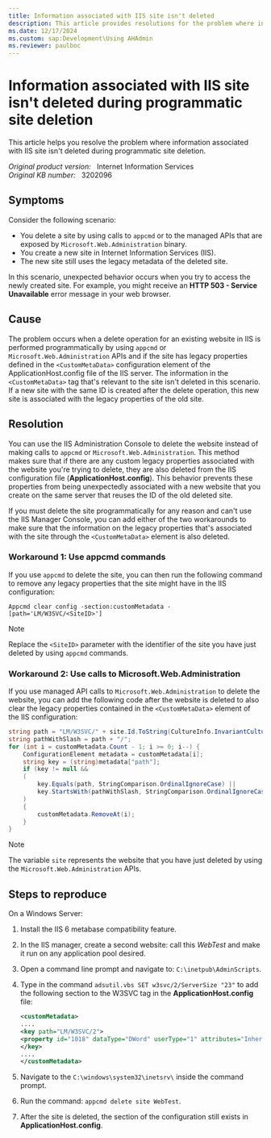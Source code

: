 ```yaml
---
title: Information associated with IIS site isn't deleted
description: This article provides resolutions for the problem where information associated with IIS site isn't deleted during programmatic site deletion.
ms.date: 12/17/2024
ms.custom: sap:Development\Using AHAdmin
ms.reviewer: paulboc
---
```

# Information associated with IIS site isn't deleted during programmatic site deletion

This article helps you resolve the problem where information associated with IIS site isn't deleted during programmatic site deletion.

_Original product version:_ &nbsp; Internet Information Services  
_Original KB number:_ &nbsp; 3202096

## Symptoms

Consider the following scenario:

- You delete a site by using calls to `appcmd` or to the managed APIs that are exposed by `Microsoft.Web.Administration` binary.
- You create a new site in Internet Information Services (IIS).
- The new site still uses the legacy metadata of the deleted site.

In this scenario, unexpected behavior occurs when you try to access the newly created site. For example, you might receive an **HTTP 503 - Service Unavailable** error message in your web browser.

## Cause

The problem occurs when a delete operation for an existing website in IIS is performed programmatically by using `appcmd` or `Microsoft.Web.Administration` APIs and if the site has legacy properties defined in the `<CustomMetaData>` configuration element of the ApplicationHost.config file of the IIS server. The information in the `<CustomMetaData>` tag that's relevant to the site isn't deleted in this scenario. If a new site with the same ID is created after the delete operation, this new site is associated with the legacy properties of the old site.

## Resolution

You can use the IIS Administration Console to delete the website instead of making calls to `appcmd` or `Microsoft.Web.Administration`. This method makes sure that if there are any custom legacy properties associated with the website you're trying to delete, they are also deleted from the IIS configuration file (**ApplicationHost.config**). This behavior prevents these properties from being unexpectedly associated with a new website that you create on the same server that reuses the ID of the old deleted site.

If you must delete the site programmatically for any reason and can't use the IIS Manager Console, you can add either of the two workarounds to make sure that the information on the legacy properties that's associated with the site through the `<CustomMetaData>` element is also deleted.

### Workaround 1: Use appcmd commands

If you use `appcmd` to delete the site, you can then run the following command to remove any legacy properties that the site might have in the IIS configuration:

```console
Appcmd clear config -section:customMetadata -[path='LM/W3SVC/<SiteID>']
```

> [!NOTE]
> Replace the `<SiteID>` parameter with the identifier of the site you have just deleted by using `appcmd` commands.

### Workaround 2: Use calls to Microsoft.Web.Administration

If you use managed API calls to `Microsoft.Web.Administration` to delete the website, you can add the following code after the website is deleted to also clear the legacy properties contained in the `<CustomMetaData>` element of the IIS configuration:

```csharp
string path = "LM/W3SVC/" + site.Id.ToString(CultureInfo.InvariantCulture);
string pathWithSlash = path + "/";
for (int i = customMetadata.Count - 1; i >= 0; i--) {
    ConfigurationElement metadata = customMetadata[i];
    string key = (string)metadata["path"];
    if (key != null &&
    (
        key.Equals(path, StringComparison.OrdinalIgnoreCase) || 
        key.StartsWith(pathWithSlash, StringComparison.OrdinalIgnoreCase))
    ) 
    {
        customMetadata.RemoveAt(i);
    }
}
```

> [!NOTE]
> The variable `site` represents the website that you have just deleted by using the `Microsoft.Web.Administration` APIs.

## Steps to reproduce

On a Windows Server:

1. Install the IIS 6 metabase compatibility feature.
1. In the IIS manager, create a second website: call this *WebTest* and make it run on any application pool desired.
1. Open a command line prompt and navigate to: `C:\inetpub\AdminScripts`.
1. Type in the command `adsutil.vbs SET w3svc/2/ServerSize "23"` to add the following section to the W3SVC tag in the **ApplicationHost.config** file:

    ```xml
    <customMetadata>
    ....
    <key path="LM/W3SVC/2">
    <property id="1018" dataType="DWord" userType="1" attributes="Inherit" value="23" />
    </key>
    ....
    </customMetadata>
    ```

1. Navigate to the `C:\windows\system32\inetsrv\` inside the command prompt.
1. Run the command: `appcmd delete site WebTest`.
1. After the site is deleted, the section of the configuration still exists in **ApplicationHost.config**.
